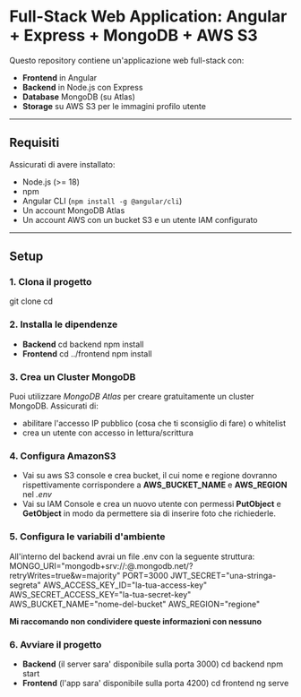 # Full-Stack Web Application: Angular + Express + MongoDB + AWS S3

Questo repository contiene un'applicazione web full-stack con:

- **Frontend** in Angular
- **Backend** in Node.js con Express
- **Database** MongoDB (su Atlas)
- **Storage** su AWS S3 per le immagini profilo utente

---


## Requisiti

Assicurati di avere installato:

- Node.js (>= 18)
- npm
- Angular CLI (`npm install -g @angular/cli`)
- Un account MongoDB Atlas
- Un account AWS con un bucket S3 e un utente IAM configurato

---

## Setup
### 1. Clona il progetto
git clone <repo-url>
cd <repo-folder>

### 2. Installa le dipendenze
- **Backend**
    cd backend
    npm install
- **Frontend**
    cd ../frontend
    npm install

### 3. Crea un Cluster MongoDB
Puoi utilizzare *MongoDB Atlas* per creare gratuitamente un cluster MongoDB. 
Assicurati di:
- abilitare l'accesso IP pubblico (cosa che ti sconsiglio di fare) o whitelist
- crea un utente con accesso in lettura/scrittura

### 4. Configura AmazonS3
- Vai su aws S3 console e crea bucket, il cui nome e regione dovranno rispettivamente corrispondere a       **AWS_BUCKET_NAME** e **AWS_REGION** nel *.env*
- Vai su IAM Console e crea un nuovo utente con permessi **PutObject** e **GetObject** in modo da permettere sia di inserire foto che richiederle.

### 5. Configura le variabili d'ambiente
All'interno del backend avrai un file .env con la seguente struttura:
MONGO_URI="mongodb+srv://<user>:<password>@<cluster>.mongodb.net/<dbname>?retryWrites=true&w=majority"
PORT=3000
JWT_SECRET="una-stringa-segreta"
AWS_ACCESS_KEY_ID="la-tua-access-key"
AWS_SECRET_ACCESS_KEY="la-tua-secret-key"
AWS_BUCKET_NAME="nome-del-bucket"
AWS_REGION="regione"

**Mi raccomando non condividere queste informazioni con nessuno**

### 6. Avviare il progetto
- **Backend** (il server sara' disponibile sulla porta 3000)
    cd backend
    npm start
- **Frontend** (l'app sara' disponibile sulla porta 4200)
    cd frontend
    ng serve

